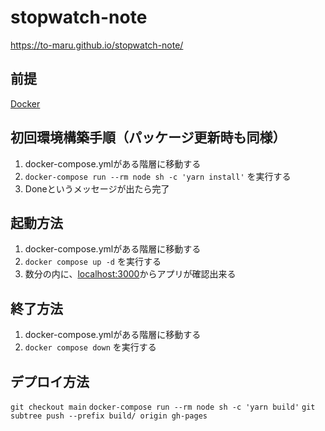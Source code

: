 # stopwatch-note
https://to-maru.github.io/stopwatch-note/

## 前提
[Docker](https://www.docker.com/)

## 初回環境構築手順（パッケージ更新時も同様）
1. docker-compose.ymlがある階層に移動する
2. `docker-compose run --rm node sh -c 'yarn install'` を実行する
3. Doneというメッセージが出たら完了

## 起動方法
1. docker-compose.ymlがある階層に移動する
2. `docker compose up -d` を実行する
3. 数分の内に、[localhost:3000](localhost:3000)からアプリが確認出来る

## 終了方法
1. docker-compose.ymlがある階層に移動する
2. `docker compose down` を実行する

## デプロイ方法
`git checkout main`
`docker-compose run --rm node sh -c 'yarn build'`
`git subtree push --prefix build/ origin gh-pages`
